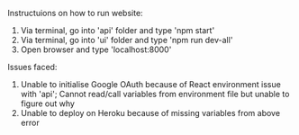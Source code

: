 Instructuions on how to run website:
  1. Via terminal, go into 'api' folder and type 'npm start'
  2. Via terminal, go into 'ui' folder and type 'npm run dev-all'
  3. Open browser and type 'localhost:8000'

Issues faced: 
  1. Unable to initialise Google OAuth because of React environment issue with 'api'; Cannot read/call variables from environment file but unable to figure out why
  2. Unable to deploy on Heroku because of missing variables from above error 
